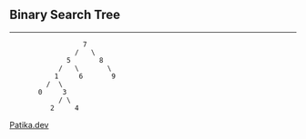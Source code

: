 ## Binary Search Tree

---


````
				  7				
				/	\			
			  5		  8		
			/	\		\	
		   1	 6		 9
		 /	\					
	   0     3					
			/ \				
		  2	    4			
````

[Patika.dev](https://www.patika.dev/tr)